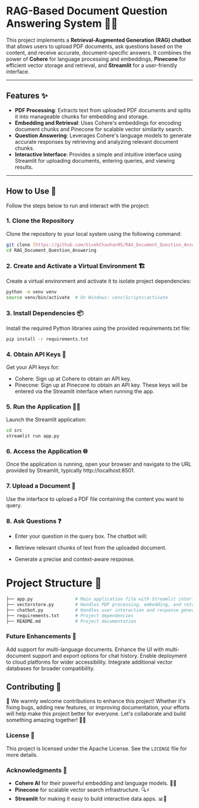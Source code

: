# RAG-Based Document Question Answering System 🤖📄

This project implements a **Retrieval-Augmented Generation (RAG) chatbot** that allows users to upload PDF documents, ask questions based on the content, and receive accurate, document-specific answers. It combines the power of **Cohere** for language processing and embeddings, **Pinecone** for efficient vector storage and retrieval, and **Streamlit** for a user-friendly interface.

---

## Features ✨

- **PDF Processing**: Extracts text from uploaded PDF documents and splits it into manageable chunks for embedding and storage.  
- **Embedding and Retrieval**: Uses Cohere's embeddings for encoding document chunks and Pinecone for scalable vector similarity search.  
- **Question Answering**: Leverages Cohere's language models to generate accurate responses by retrieving and analyzing relevant document chunks.  
- **Interactive Interface**: Provides a simple and intuitive interface using Streamlit for uploading documents, entering queries, and viewing results.  

---

## How to Use 🚀

Follow the steps below to run and interact with the project:

### 1. Clone the Repository
Clone the repository to your local system using the following command:
```bash
git clone [https://github.com/VivekChauhan05/RAG_Document_Question_Answering.git](https://github.com/balanagasri/rag-document-qa.git)
cd RAG_Document_Question_Answering
```

### 2. Create and Activate a Virtual Environment 🏗️
Create a virtual environment and activate it to isolate project dependencies:

```bash
python -m venv venv
source venv/bin/activate  # On Windows: venv\Scripts\activate
```

### 3. Install Dependencies 📦
Install the required Python libraries using the provided requirements.txt file:

```bash
pip install -r requirements.txt
```

### 4. Obtain API Keys 🔑
Get your API keys for:

- Cohere: Sign up at Cohere to obtain an API key.
- Pinecone: Sign up at Pinecone to obtain an API key.
These keys will be entered via the Streamlit interface when running the app.

### 5. Run the Application 🏃‍♂️

Launch the Streamlit application:

```bash
cd src
streamlit run app.py
```

### 6. Access the Application 🌐
Once the application is running, open your browser and navigate to the URL provided by Streamlit, typically http://localhost:8501.

### 7. Upload a Document 📄
Use the interface to upload a PDF file containing the content you want to query.

### 8. Ask Questions ❓
- Enter your question in the query box. The chatbot will:

- Retrieve relevant chunks of text from the uploaded document.
- Generate a precise and context-aware response.

# Project Structure 📁
```bash
├── app.py                # Main application file with Streamlit interface
├── vectorstore.py        # Handles PDF processing, embedding, and retrieval
├── chatbot.py            # Handles user interaction and response generation
├── requirements.txt      # Project dependencies
├── README.md             # Project documentation
```

### Future Enhancements 🚧
Add support for multi-language documents.
Enhance the UI with multi-document support and export options for chat history.
Enable deployment to cloud platforms for wider accessibility.
Integrate additional vector databases for broader compatibility.

## Contributing 🤝


🚀 We warmly welcome contributions to enhance this project! Whether it's fixing bugs, adding new features, or improving documentation, your efforts will help make this project better for everyone. Let's collaborate and build something amazing together! 🌟✨

### License  📜

This project is licensed under the Apache License. See the `LICENSE` file for more details.

### Acknowledgments 🙏

- **Cohere AI** for their powerful embedding and language models. 🧠✨
- **Pinecone** for scalable vector search infrastructure. 🔍⚡
- **Streamlit** for making it easy to build interactive data apps. 📊🎉
